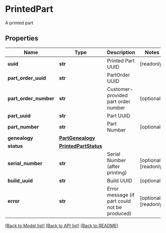 # PrintedPart

A printed part
## Properties
Name | Type | Description | Notes
------------ | ------------- | ------------- | -------------
**uuid** | **str** | Printed Part UUID | [readonly] 
**part_order_uuid** | **str** | PartOrder UUID | 
**part_order_number** | **str** | Customer-provided part order number | [optional] 
**part_uuid** | **str** | Part UUID | 
**part_number** | **str** | Part Number | [optional] 
**genealogy** | [**PartGenealogy**](PartGenealogy.md) |  | 
**status** | [**PrintedPartStatus**](PrintedPartStatus.md) |  | 
**serial_number** | **str** | Serial Number (after printing) | [optional] [readonly] 
**build_uuid** | **str** | Build UUID | [optional] 
**error** | **str** | Error message (if part could not be produced) | [optional] [readonly] 

[[Back to Model list]](../README.md#documentation-for-models) [[Back to API list]](../README.md#documentation-for-api-endpoints) [[Back to README]](../README.md)


